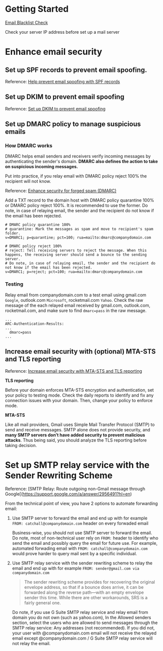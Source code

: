 # Getting Started

[Email Blacklist Check](https://mxtoolbox.com/blacklists.aspx)

Check your server IP address before set up a mail server

# Enhance email security

## Set up SPF records to prevent email spoofing.

Reference: [Help prevent email spoofing with SPF records](https://support.google.com/a/answer/33786?hl=en&ref_topic=7556597)

## Set up DKIM to prevent email spoofing

Reference: [Set up DKIM to prevent email spoofing](https://support.google.com/a/answer/174124?hl=en)

## Set up DMARC policy to manage suspicious emails

### How DMARC works

DMARC helps email senders and receivers verify incoming messages by authenticating the sender's domain. **DMARC also defines the action to take on suspicious incoming messages.**

Put into practice, if you relay email with DMARC policy reject 100% the recipient will not know.

Reference: [Enhance security for forged spam (DMARC)](https://support.google.com/a/answer/2466580?hl=en&ref_topic=2759254&visit_id=637246565085389670-3422249965&rd=1)

Add a TXT record to the domain host with DMARC policy quarantine 100% or DMARC policy reject 100%. It is recommended to use the former. Do note, in case of relaying email, the sender and the recipient do not know if the email has been rejected.

```
# DMARC policy quarantine 100%
# quarantine: Mark the messages as spam and move to recipient's spam folder.
v=DMARC1; p=quarantine; pct=100; rua=mailto:dmarc@companydomain.com

# DMARC policy reject 100%
# reject: Tell receiving servers to reject the message. When this happens, the receiving server should send a bounce to the sending server.
# Do note, in case of relaying email, the sender and the recipient do not know if the email has been rejected.
v=DMARC1; p=reject; pct=100; rua=mailto:dmarc@companydomain.com
```

### Testing

Relay email from companydomain.com to a test email using gmail.com `Google`, outlook.com `Microsoft`, rocketmail.com `Yahoo`.
Check the raw message of the each relayed email received by gmail.com, outlook.com, rocketmail.com, and make sure to find `dmarc=pass` in the raw message.

```
...
ARC-Authentication-Results:
...
  dmarc=pass
...
```

## Increase email security with (optional) MTA-STS and TLS reporting

Reference: [Increase email security with MTA-STS and TLS reporting](https://support.google.com/a/topic/9261406?hl=en&ref_topic=7556597)

**TLS reporting**

Before your domain enforces MTA-STS encryption and authentication, set your policy to testing mode. Check the daily reports to identify and fix any connection issues with your domain. Then, change your policy to enforce mode.

**MTA-STS**

Like all mail providers, Gmail uses Simple Mail Transfer Protocol (SMTP) to send and receive messages. SMTP alone does not provide security, and **many SMTP servers don’t have added security to prevent malicious attacks**. Thus being said, you should analyze the TLS reporting before taking decision.

# Set up SMTP relay service with the Sender Rewriting Scheme

Reference: [SMTP Relay: Route outgoing non-Gmail message through Google[(https://support.google.com/a/answer/2956491?hl=en)

From the technical point of view, you have 2 options to automate forwarding email:
1. Use SMTP server to forward the email and end up with for example `FROM: catchall@companydomain.com` header on every forwaded email

   Business-wise, you should not use SMTP server to forward the email. Do note, most of non-technical user rely on `FROM:` header to identify who send the email and possibly query the email for future use. For example, automated forwading email with `FROM: catchall@companydomain.com` would prove harder to query mail sent by a specific individual.

2. Use SMTP relay service with the sender rewriting scheme to relay the email and end up with for example `FROM: sender@gmail.com via companydomain.com`

   > The sender rewriting scheme provides for recovering the original envelope address, so that if a bounce does arrive, it can be forwarded along the reverse path—with an empty envelope sender this time. While there are other workarounds, SRS is a fairly general one.

   Do note, if you use G Suite SMTP relay service and relay email from domain you do not own (such as yahoo.com), In the Allowed senders section, select the users who are allowed to send messages through the SMTP relay service: Any addresses (not recommended). If you did not, your user with @companydomain.com email will not receive the relayed email except @companydomain.com / G Suite SMTP relay service will not relay the email.
